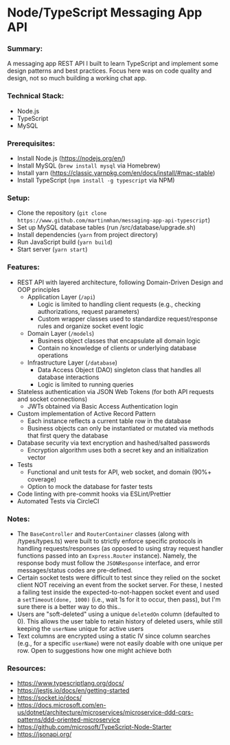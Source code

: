 # Node/TypeScript Messaging App API

### Summary:
  A messaging app REST API I built to learn TypeScript and implement some design patterns and best practices. Focus here was on code quality and design, not so much building a working chat app.

### Technical Stack:
  - Node.js
  - TypeScript
  - MySQL

### Prerequisites:
  - Install Node.js (https://nodejs.org/en/)
  - Install MySQL (`brew install mysql` via Homebrew)
  - Install yarn (https://classic.yarnpkg.com/en/docs/install/#mac-stable)
  - Install TypeScript (`npm install -g typescript` via NPM)

### Setup:
  - Clone the repository (`git clone https://www.github.com/martinmhan/messaging-app-api-typescript`)
  - Set up MySQL database tables (run /src/database/upgrade.sh)
  - Install dependencies (`yarn` from project directory)
  - Run JavaScript build (`yarn build`)
  - Start server (`yarn start`)

### Features:
  - REST API with layered architecture, following Domain-Driven Design and OOP principles
    - Application Layer (`/api`)
      - Logic is limited to handling client requests (e.g., checking authorizations, request parameters)
      - Custom wrapper classes used to standardize request/response rules and organize socket event logic
    - Domain Layer (`/models`)
      - Business object classes that encapsulate all domain logic
      - Contain no knowledge of clients or underlying database operations
    - Infrastructure Layer (`/database`)
      - Data Access Object (DAO) singleton class that handles all database interactions
      - Logic is limited to running queries
  - Stateless authentication via JSON Web Tokens (for both API requests and socket connections)
    - JWTs obtained via Basic Access Authentication login
  - Custom implementation of Active Record Pattern
    - Each instance reflects a current table row in the database
    - Business objects can only be instantiated or mutated via methods that first query the database
  - Database security via text encryption and hashed/salted passwords
    - Encryption algorithm uses both a secret key and an initialization vector
  - Tests
    - Functional and unit tests for API, web socket, and domain (90%+ coverage)
    - Option to mock the database for faster tests
  - Code linting with pre-commit hooks via ESLint/Prettier
  - Automated Tests via CircleCI

### Notes:
  - The `BaseController` and `RouterContainer` classes (along with /types/types.ts) were built to strictly enforce specific protocols in handling requests/responses (as opposed to using stray request handler functions passed into an `Express.Router` instance). Namely, the response body must follow the `JSONResponse` interface, and error messages/status codes are pre-defined.
  - Certain socket tests were difficult to test since they relied on the socket client NOT receiving an event from the socket server. For these, I nested a failing test inside the expected-to-not-happen socket event and used a `setTimeout(done, 1000)` (i.e., wait 1s for it to occur, then pass), but I'm sure there is a better way to do this..
  - Users are "soft-deleted" using a unique `deletedOn` column (defaulted to 0). This allows the user table to retain history of deleted users, while still keeping the `userName` unique for active users
  - Text columns are encrypted using a static IV since column searches (e.g., for a specific `userName`) were not easily doable with one unique per row. Open to suggestions how one might achieve both

### Resources:
  - https://www.typescriptlang.org/docs/
  - https://jestjs.io/docs/en/getting-started
  - https://socket.io/docs/
  - https://docs.microsoft.com/en-us/dotnet/architecture/microservices/microservice-ddd-cqrs-patterns/ddd-oriented-microservice
  - https://github.com/microsoft/TypeScript-Node-Starter
  - https://jsonapi.org/
